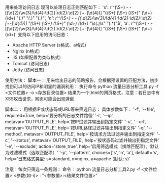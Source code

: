 用来处理访问日志
现可以处理日志正则匹配如下：
's': r'^(\S+) - - \[(\d{2}/\w{3}/\d{4}:\d{2}:\d{2}:\d{2} [+\-]\d{4})\] "(\S+) (\S+) (\S+)" (\d+) (\d+) "(.*)" "(.*)" "(.*)"',
'n': r'^(\S+) - - \[(\d{2}/\w{3}/\d{4}:\d{2}:\d{2}:\d{2} [+\-]\d{4})\] "(\S+) (\S+) (\S+)" (\d+) (\d+) "\s*(.*)\s*" "(.*)"$',
'a': r'^(\S+) - - \[(\d{2}/\w{3}/\d{4}:\d{2}:\d{2}:\d{2} [+\-]\d{4})\] "(\S+) (\S+) (\S+)" (\d+) (\d+)'
支持以下应用的访问日志：
- Apache HTTP Server (s格式、a格式)
- Nginx (n格式)
- IIS (如果配置为类似格式)
- Tomcat (访问日志)
- Jetty (访问日志)

使用方法：
脚本一：
用来给出日志的简略报告，会根据预设置的匹配方法，初步找到可以的访问IP和明显的漏洞利用：
执行命令 python 流量日志分析工具.py -f <文件位置> -o <存放目录位置>
结果为一个.html的网页格式，注意：若日志中有XSS攻击请求，网页可能会出现弹窗

脚本二：
用根据IP或状态码或URL等来筛选日志：
具体参数如下：
'-f', '--file', required=True, help='要分析的日志文件路径'
'-i', '--ip', metavar='OUTPUT_FILE', help='按IP过滤并输出到指定文件'
'-u', '--url', metavar='OUTPUT_FILE', help='按URL路径过滤并输出到指定文件'
'-q', '--method', metavar='OUTPUT_FILE', help='按请求方法过滤并输出到指定文件'
'-c', '--status', metavar='OUTPUT_FILE', help='按状态码过滤并输出到指定文件'
'-e', '--exclude', action='store_true', help='启用筛选模式（排除匹配项），默认为过滤模式（选取匹配项）'
'-p', '--pattern', choices=['s', 'n', 'a'], default='s', help='日志格式类型: s=standard, n=nginx, a=apache (默认: s)'

注意：每次只筛选一条规则：
命令： python 流量日志分析工具2.py -f <文件位置> <参数(如-i)> : "<参数值>:<结果文件位置>"

